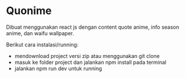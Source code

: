 # Quonime
Dibuat menggunakan react js dengan content quote anime, info season anime, dan waifu wallpaper.

Berikut cara instalasi/running:

- mendownload project versi zip atau menggunakan git clone
- masuk ke folder project dan jalankan npm install pada terminal
- jalankan npm run dev untuk running

